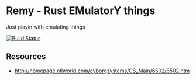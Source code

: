 # Remy - Rust EMulatorY things

Just playin with emulating things

[![Build Status](https://travis-ci.org/anurse/remy.svg?branch=master)](https://travis-ci.org/anurse/remy)

## Resources

* http://homepage.ntlworld.com/cyborgsystems/CS_Main/6502/6502.htm